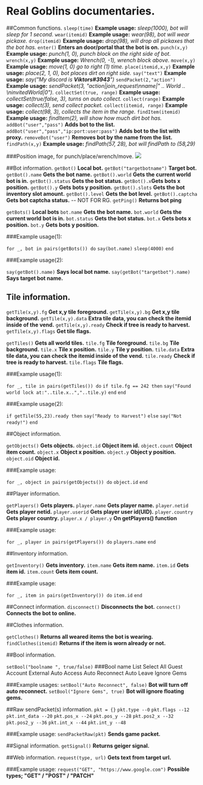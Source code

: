 # Real Goblins documentaries.

##Common functions.
`sleep(time)`  **Example usage:** *sleep(1000), bot will sleep for 1 second.*
`wear(itemid)`  **Example usage:** *wear(98), bot will wear pickaxe.*
`drop(itemid)` **Example usage:** *drop(98), will drop all pickaxes that the bot has.*
`enter()`  **Enters an door/portal that the bot is on.**
`punch(x,y)` **Example usage:** *punch(1, 0), punch block on the right side of bot.*
`wrench(x,y)` **Example usage:** *Wrench(0, -1), wrench block above.*
`move(x,y)` **Example usage:** *move(1, 0) go to right (1) time.*
`place(itemid,x,y)` **Example usage:** *place(2, 1, 0), bot places dirt on right side.*
`say("text")` **Example usage:** *say("My discord is **Viktors#3943**")*
`sendPacket(2,"action")` **Example usage:** *sendPacket(3, "action|join_request\nname|" .. World .. \ninvitedWorld|0").*
`collectSet(true, range)`  **Example usage:** *collectSet(true/false, 3), turns on auto collect.*
`collect(range)`  **Example usage:** *collect(3), send collect packet.*
`collect(itemid, range)`  **Example usage:** *collect(98, 3), collects the item in the range.*
`findItem(itemid)` **Example usage:** *findItem(2), will show how much dirt bot has.*
`addBot("user","pass")` **Adds bot to the list.**
`addBot("user","pass","ip:port:user:pass")` **Adds bot to the list with proxy.**
`removeBot("user")` **Removes bot by the name from the list.**
`findPath(x,y)` **Example usage:** *findPath(57, 28), bot will findPath to (58,29)*

###Position image, for punch/place/wrench/move.
![](https://cdn.discordapp.com/attachments/1009152912628404266/1120072679651819530/IMG_9451.png)

##Bot information.
`getBot()` **Local bot.**
`getBot("targetbotname")` **Target bot.**
`getBot().name` **Gets the bot name.**
`getBot().world` **Gets the current world bot is in.**
`getBot().status` **Gets the bot status.**
`getBot().x`**Gets bots x position.**
`getBot().y` **Gets bots y position.**
`getBot().slots` **Gets the bot inventory slot amount.**
`getBot().level` **Gets the bot level.**
`getBot().captcha` **Gets bot captcha status.** -- NOT FOR RG.
`getPing()` **Returns bot ping**

`getBots()` **Local bots**
`bot.name`  **Gets the bot name.**
`bot.world` **Gets the current world bot is in.**
`bot.status` **Gets the bot status.**
`bot.x` **Gets bots x position.**
`bot.y` **Gets bots y position.**

###Example usage(1):

`for _, bot in pairs(getBots()) do`
`say(bot.name)`
`sleep(4000)`
`end`

###Example usage(2):

`say(getBot().name)` **Says local bot name.**
`say(getBot("targetbot").name)` **Says target bot name.**

## Tile information.

`getTile(x,y).fg` **Get x,y tile foreground.**
`getTile(x,y).bg` **Get x,y tile background.**
`getTile(x,y).data` **Extra tile data, you can check the itemid inside of the vend.**
`getTile(x,y).ready` **Check if tree is ready to harvest.**
`getTile(x,y).flags` **Get tile flags.**


`getTiles()` **Gets all world tiles.**
`tile.fg` **Tile foreground.**
`tile.bg` **Tile background.**
`tile.x` **Tile x position.**
`tile.y` **Tile y position.**
`tile.data` **Extra tile data, you can check the itemid inside of the vend.**
`tile.ready` **Check if tree is ready to harvest.**
`tile.flags` **Tile flags.**

###Example usage(1):

`for _, tile in pairs(getTiles()) do`
`if tile.fg == 242 then`
`say("Found world lock at:"..tile.x..","..tile.y)`
`end`
`end`

###Example usage(2):

`if getTile(55,23).ready then`
`say("Ready to Harvest")`
`else`
`say("Not ready!")`
`end`

##Object information.

`getObjects()` **Gets objects.**
``object.id`` **Object item id.**
`object.count` **Object item count.**
`object.x` **Object x position.**
`object.y` **Object y position.**
`object.oid` **Object id.**

###Example usage:

`for _, object in pairs(getObjects()) do`
`object.id`
`end`

##Player information.

`getPlayers()` **Gets players.**
`player.name` **Gets player name.**
`player.netid` **Gets player netid.**
`player.userid` **Gets player user id(UID).**
`player.country` **Gets player country.**
`player.x / player.y` **On getPlayers() function**

###Example usage:

`for _, player in pairs(getPlayers()) do`
`players.name`
`end`

##Inventory information.

`getInventory()` **Gets inventory.**
`item.name` **Gets item name.**
`item.id` **Gets item id.**
`item.count` **Gets item count.**

###Example usage:

`for _, item in pairs(getInventory()) do`
`item.id`
`end`

##Connect information.
`disconnect()` **Disconnects the bot.**
`connect()` **Connects the bot to online.**

##Clothes information.

`getClothes()` **Returns all weared items the bot is wearing.**
`findClothes(itemid)` **Returns if the item is worn already or not.**

##Bool information.

`setBool("boolname ", true/false)`
###Bool name List
Select All
Guest Account
External
Auto Access
Auto Reconnect
Auto Leave
Ignore Gems

###Example usages: 
`setBool("Auto Reconnect", false)` **Bot will turn off auto reconnect.**
`setBool("Ignore Gems", true)` **Bot will ignore floating gems.**

##Raw sendPacket(s) information.
`pkt = {}`
`pkt.type --0`
`pkt.flags --12`
`pkt.int_data --20`
`pkt.pos_x --24`
`pkt.pos_y --28`
`pkt.pos2_x --32`
`pkt.pos2_y --36`
`pkt.int_x --44`
`pkt.int_y --48`

###Example usage:
`sendPacketRaw(pkt)`  **Sends game packet.**

##Signal information.
`getSignal()` **Returns geiger signal.**

##Web information.
`request(type, url)` **Gets text from target url.**

###Example usage: 
`request("GET", "https://www.google.com")` 
**Possible types; "GET" / "POST" / "PATCH"**
